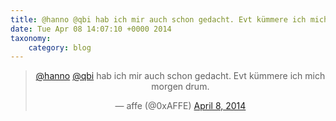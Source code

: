 ```yaml
---
title: @hanno @qbi hab ich mir auch schon gedacht. Evt kümmere ich mich morgen drum.
date: Tue Apr 08 14:07:10 +0000 2014
taxonomy:
    category: blog
---
```

<blockquote class="twitter-tweet" align="center" width="350"><p lang="de" dir="ltr"><a href="https://twitter.com/hanno">@hanno</a> <a href="https://twitter.com/qbi">@qbi</a> hab ich mir auch schon gedacht. Evt kümmere ich mich morgen drum.</p>&mdash; affe (@0xAFFE) <a href="https://twitter.com/0xAFFE/status/453534521993220096">April 8, 2014</a></blockquote>

